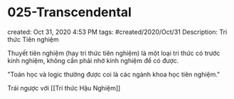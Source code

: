 # 025-Transcendental

created: Oct 31, 2020 4:53 PM
tags: #created/2020/Oct/31
Description: Tri thức Tiên nghiệm

Thuyết tiên nghiệm (hay tri thức tiên nghiệm) là một loại tri thức có trước kinh nghiệm, không cần phải nhờ kinh nghiệm để có được. 

"Toán học và logic thường được coi là các ngành khoa học tiên nghiệm." 

Trái ngược với [[Tri thức Hậu Nghiệm]]